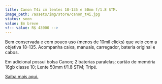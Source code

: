 ```yaml
---
title: Canon T4i cm lentes 18-135 e 50mm f/1.8 STM.
image_path: /assets/img/store/canon_t4i.jpg
status: soon
value: Em breve
<!-- value: R$ 43000 -->
---
```

Bem conservada e com pouco uso (menos de 10mil clicks) que veio com a objetiva 18-135. Acompanha caixa, manuais, carregador, bateria original e cabos.

Em adicional possui bolsa Canon; 2 baterias paralelas; cartão de memória 16gb classe 10; Lente 50mm f/1.8 STM; Tripé.

<a href="https://www.usa.canon.com/internet/portal/us/home/support/details/cameras/support-dslr/eos-rebel-t4i">Saiba mais aqui.</a>